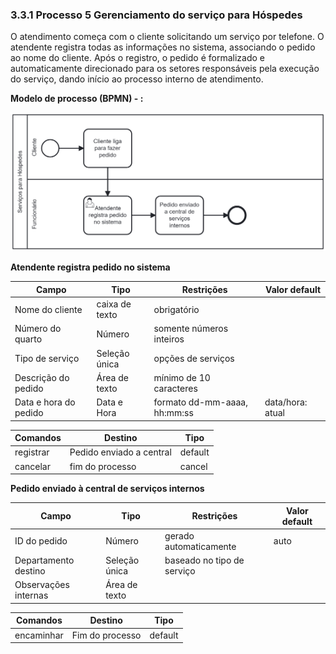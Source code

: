 ### 3.3.1 Processo 5 Gerenciamento do serviço para Hóspedes

O atendimento começa com o cliente solicitando um serviço por telefone. O atendente registra todas as informações no sistema, associando o pedido ao nome do cliente. Após o registro, o pedido é formalizado e automaticamente direcionado para os setores responsáveis pela execução do serviço, dando início ao processo interno de atendimento. 

**Modelo de processo (BPMN) - :**



![Modelo BPMN do PROCESSO 5](https://github.com/ICEI-PUCMinas-PSG-SI-TI/psg-si-2025-1-p3-tiapn-6818100-easyhostproject/blob/main/docs/images/Diagrama%20processo%205%20-%20Gerenciamento%20do%20servi%C3%A7o%20para%20H%C3%B3spedes.png)

**Atendente registra pedido no sistema**

| **Campo**       | **Tipo**         | **Restrições** | **Valor default** |
| ---             | ---              | ---            | ---               |
| Nome do cliente | caixa de texto  |       obrigatório         |                   |
| Número do quarto | Número  |         somente números inteiros       |                   |
| Tipo de serviço | Seleção única  |        opções de serviços       |                   |
| Descrição do pedido | Área de texto  |        mínimo de 10 caracteres        |                   |
| Data e hora do pedido | Data e Hora  |      formato dd-mm-aaaa, hh:mm:ss          |         data/hora: atual          |

| **Comandos**         |  **Destino**                   | **Tipo** |
| ---                  | ---                            | ---               |
| registrar | Pedido enviado a central  | default |
| cancelar | fim do processo  | cancel |

**Pedido enviado à central de serviços internos**

| **Campo**       | **Tipo**         | **Restrições** | **Valor default** |
| ---             | ---              | ---            | ---               |
| ID do pedido | Número  |        gerado automaticamente        |        auto           |
|         Departamento destino        |         Seleção única         |        baseado no tipo de serviço        |                   |
| Observações internas | Área de texto  |                |                   |

| **Comandos**         |  **Destino**                   | **Tipo**          |
| ---                  | ---                            | ---               |
| encaminhar | Fim do processo  | default |
